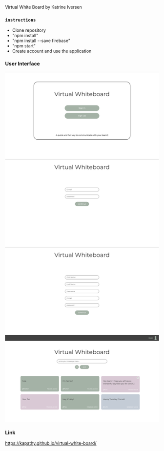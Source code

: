 Virtual White Board by Katrine Iversen

### `instructions`

- Clone repository 
- "npm install"
- "npm install --save firebase"
- "npm start"
- Create account and use the application

### User Interface

![alt text](./public/imgs/UI/1.png)
![alt text](./public/imgs/UI/2.png)
![alt text](./public/imgs/UI/3.png)
![alt text](./public/imgs/UI/4.png)

### Link

https://kapathy.github.io/virtual-white-board/
